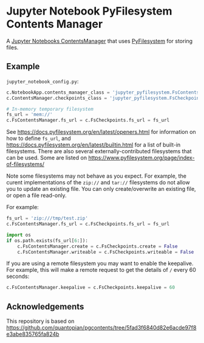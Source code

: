# Jupyter Notebook PyFilesystem Contents Manager

A [Jupyter Notebooks ContentsManager](https://jupyter-notebook.readthedocs.io/en/stable/extending/contents.html#writing-a-custom-contentsmanager) that uses [PyFilesystem](https://www.pyfilesystem.org/) for storing files.


## Example

`jupyter_notebook_config.py`:
```python
c.NotebookApp.contents_manager_class = 'jupyter_pyfilesystem.FsContentsManager'
c.ContentsManager.checkpoints_class = 'jupyter_pyfilesystem.FsCheckpoints'

# In-memory temporary filesystem
fs_url = 'mem://'
c.FsContentsManager.fs_url = c.FsCheckpoints.fs_url = fs_url
```

See https://docs.pyfilesystem.org/en/latest/openers.html for information on how to define `fs_url`, and https://docs.pyfilesystem.org/en/latest/builtin.html for a list of built-in filesystems.
There are also several externally-contributed filesystems that can be used.
Some are listed on https://www.pyfilesystem.org/page/index-of-filesystems/

Note some filesystems may not behave as you expect.
For example, the curent implementations of the `zip://` and `tar://` filesystems do not allow you to update an existing file.
You can only create/overwrite an existing file, or open a file read-only.

For example:
```python
fs_url = 'zip:///tmp/test.zip'
c.FsContentsManager.fs_url = c.FsCheckpoints.fs_url = fs_url

import os
if os.path.exists(fs_url[6:]):
    c.FsContentsManager.create = c.FsCheckpoints.create = False
    c.FsContentsManager.writeable = c.FsCheckpoints.writeable = False
```

If you are using a remote filesystem you may want to enable the keepalive.
For example, this will make a remote request to get the details of `/` every 60 seconds:
```python
c.FsContentsManager.keepalive = c.FsCheckpoints.keepalive = 60
```

## Acknowledgements

This repository is based on https://github.com/quantopian/pgcontents/tree/5fad3f6840d82e6acde97f8e3abe835765fa824b
